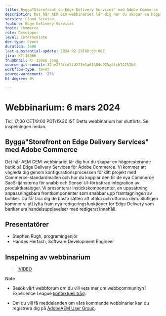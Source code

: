 ```yaml
---
title: Bygga"Storefront on Edge Delivery Services" med Adobe Commerce
description: Det här AEM GEM-webbinariet lär dig hur du skapar en högpresterande butik på Edge Delivery Services för Adobe Commerce. Vi kommer att vägleda dig genom konfigurationsprocessen för ditt projekt med Commerce-standardmallen och hur du kopplar den till de nya Commerce SaaS-tjänsterna för snabb och Sensei UI-förbättrad integration av produktkataloger. Vi presenterar instickskomponenter, en uppsättning anpassningsbara frontkomponenter som snabbar upp framtagningen av butiker. Du får lära dig de bästa sätten att utöka och utforma dem. Slutligen kommer vi att lyfta fram nya redigeringsfunktioner för Edge Delivery som berikar era handelsupplevelser med redigerat innehåll.
version: Cloud Service
feature: Edge Delivery Services
topic: Commerce
role: Developer
level: Intermediate
doc-type: Event
duration: 3600
last-substantial-update: 2024-02-29T00:00:00Z
jira: KT-15066
thumbnail: KT-15066.jpeg
source-git-commit: 32ae273fcd9f4271e1a61684d925a8fcb74252b8
workflow-type: tm+mt
source-wordcount: '276'
ht-degree: 0%

---
```


# Webbinarium: 6 mars 2024

Tid: 17:00 CET/9:00 PDT/19.30 IST Detta webbinarium har slutförts. Se inspelningen nedan.

## Bygga&quot;Storefront on Edge Delivery Services&quot; med Adobe Commerce

Det här AEM GEM-webbinariet lär dig hur du skapar en högpresterande butik på Edge Delivery Services för Adobe Commerce. Vi kommer att vägleda dig genom konfigurationsprocessen för ditt projekt med Commerce-standardmallen och hur du kopplar den till de nya Commerce SaaS-tjänsterna för snabb och Sensei UI-förbättrad integration av produktkataloger. Vi presenterar instickskomponenter, en uppsättning anpassningsbara frontkomponenter som snabbar upp framtagningen av butiker. Du får lära dig de bästa sätten att utöka och utforma dem. Slutligen kommer vi att lyfta fram nya redigeringsfunktioner för Edge Delivery som berikar era handelsupplevelser med redigerat innehåll.

## Presentatörer

* Stephen Rugh, programingenjör
* Handes Hertach, Software Development Engineer

## Inspelning av webbinarium

>[!VIDEO](https://video.tv.adobe.com/v/3427729)

>[!NOTE]
> 
>* Besök vårt webbforum om du vill veta mer om webbcommunityn i Experience League [kontextuell tråd](https://adobe.ly/48m4dEm).
>
>* Om du vill få meddelanden om våra kommande webbinarier kan du registrera dig på [AdobeAEM User Group](https://aem-augs.adobe.com/).
